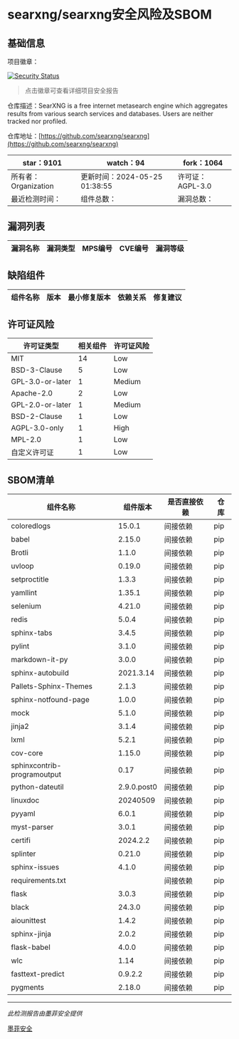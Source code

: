 # searxng/searxng安全风险及SBOM

## 基础信息

项目徽章：

[![Security Status](https://www.murphysec.com/platform3/v31/badge/1794074584987676672.svg)](https://www.murphysec.com/console/report/1700574725976932352/1794074584987676672)

> 点击徽章可查看详细项目安全报告

仓库描述：SearXNG is a free internet metasearch engine which aggregates results from various search services and databases. Users are neither tracked nor profiled.

仓库地址：[https://github.com/searxng/searxng](https://github.com/searxng/searxng)

| star：9101 | watch：94 | fork：1064 |
| ----------- | -------------- | ------------ |
| 所有者：Organization | 更新时间：2024-05-25 01:38:55 | 许可证：AGPL-3.0 |
| 最近检测时间： | 组件总数： | 漏洞总数： |




## 漏洞列表

| 漏洞名称 | 漏洞类型 | MPS编号 | CVE编号 | 漏洞等级 |
| ------- | ------ | ------- | ------ | ----- |





## 缺陷组件

| 组件名称 | 版本 | 最小修复版本 | 依赖关系 | 修复建议 |
| -------- | ---- | ------------ | -------- | -------- |





## 许可证风险

| 许可证类型 | 相关组件 | 许可证风险 |
| ---------- | -------- | ---------- |
|MIT|14|Low|
|BSD-3-Clause|5|Low|
|GPL-3.0-or-later|1|Medium|
|Apache-2.0|2|Low|
|GPL-2.0-or-later|1|Medium|
|BSD-2-Clause|1|Low|
|AGPL-3.0-only|1|High|
|MPL-2.0|1|Low|
|自定义许可证|1|Low|




## SBOM清单

| 组件名称 | 组件版本 | 是否直接依赖 | 仓库 |
| -------- | -------- | ------------ | ---- |
|coloredlogs|15.0.1|间接依赖|pip|
|babel|2.15.0|间接依赖|pip|
|Brotli|1.1.0|间接依赖|pip|
|uvloop|0.19.0|间接依赖|pip|
|setproctitle|1.3.3|间接依赖|pip|
|yamllint|1.35.1|间接依赖|pip|
|selenium|4.21.0|间接依赖|pip|
|redis|5.0.4|间接依赖|pip|
|sphinx-tabs|3.4.5|间接依赖|pip|
|pylint|3.1.0|间接依赖|pip|
|markdown-it-py|3.0.0|间接依赖|pip|
|sphinx-autobuild|2021.3.14|间接依赖|pip|
|Pallets-Sphinx-Themes|2.1.3|间接依赖|pip|
|sphinx-notfound-page|1.0.0|间接依赖|pip|
|mock|5.1.0|间接依赖|pip|
|jinja2|3.1.4|间接依赖|pip|
|lxml|5.2.1|间接依赖|pip|
|cov-core|1.15.0|间接依赖|pip|
|sphinxcontrib-programoutput|0.17|间接依赖|pip|
|python-dateutil|2.9.0.post0|间接依赖|pip|
|linuxdoc|20240509|间接依赖|pip|
|pyyaml|6.0.1|间接依赖|pip|
|myst-parser|3.0.1|间接依赖|pip|
|certifi|2024.2.2|间接依赖|pip|
|splinter|0.21.0|间接依赖|pip|
|sphinx-issues|4.1.0|间接依赖|pip|
|requirements.txt||间接依赖|pip|
|flask|3.0.3|间接依赖|pip|
|black|24.3.0|间接依赖|pip|
|aiounittest|1.4.2|间接依赖|pip|
|sphinx-jinja|2.0.2|间接依赖|pip|
|flask-babel|4.0.0|间接依赖|pip|
|wlc|1.14|间接依赖|pip|
|fasttext-predict|0.9.2.2|间接依赖|pip|
|pygments|2.18.0|间接依赖|pip|


------

*此检测报告由墨菲安全提供*

[墨菲安全](www.murphysec.com)